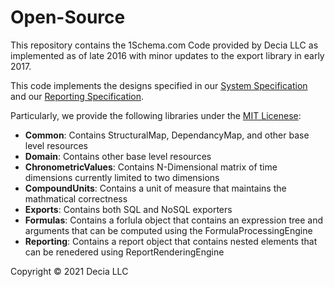 # Open-Source

This repository contains the 1Schema.com Code provided by Decia LLC as implemented as of late 2016 with minor updates to the export library in early 2017.

This code implements the designs specified in our [System Specification](./IPCOM000255833D.pdf) and our [Reporting Specification](./DeciaLLC_1Schema_Reporting.pdf).

Particularly, we provide the following libraries under the [MIT Licenese](./LICENSE): 
* **Common**: Contains StructuralMap, DependancyMap, and other base level resources
* **Domain**: Contains other base level resources
* **ChronometricValues**: Contains N-Dimensional matrix of time dimensions currently limited to two dimensions
* **CompoundUnits**: Contains a unit of measure that maintains the mathmatical correctness
* **Exports**: Contains both SQL and NoSQL exporters
* **Formulas**: Contains a forlula object that contains an expression tree and arguments that can be computed using the FormulaProcessingEngine
* **Reporting**: Contains a report object that contains nested elements that can be renedered using ReportRenderingEngine


Copyright © 2021 Decia LLC